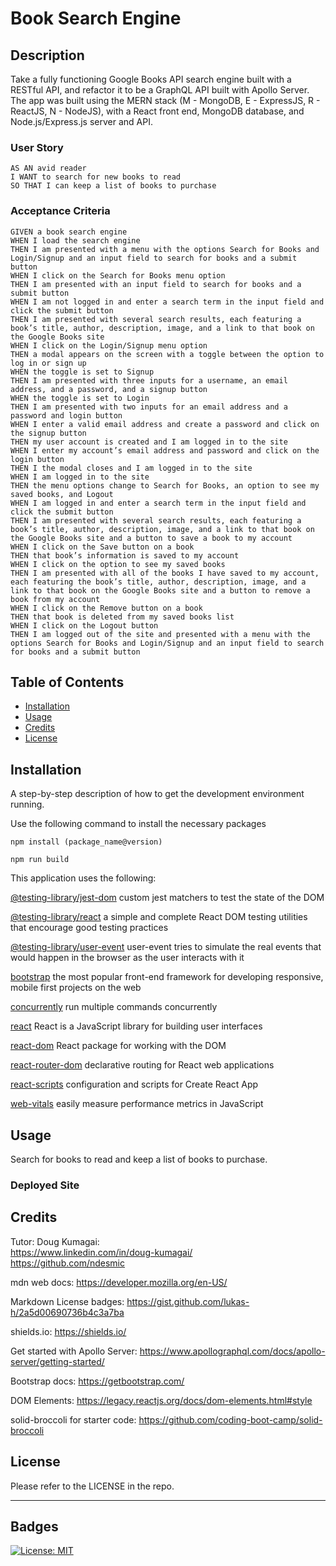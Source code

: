 # Book Search Engine

## Description

Take a fully functioning Google Books API search engine built with a RESTful API, and refactor it to be a GraphQL API built with Apollo Server. The app was built using the MERN stack (M - MongoDB, E - ExpressJS, R - ReactJS, N - NodeJS), with a React front end, MongoDB database, and Node.js/Express.js server and API.


### User Story

```
AS AN avid reader
I WANT to search for new books to read
SO THAT I can keep a list of books to purchase
```

### Acceptance Criteria

```
GIVEN a book search engine
WHEN I load the search engine
THEN I am presented with a menu with the options Search for Books and Login/Signup and an input field to search for books and a submit button
WHEN I click on the Search for Books menu option
THEN I am presented with an input field to search for books and a submit button
WHEN I am not logged in and enter a search term in the input field and click the submit button
THEN I am presented with several search results, each featuring a book’s title, author, description, image, and a link to that book on the Google Books site
WHEN I click on the Login/Signup menu option
THEN a modal appears on the screen with a toggle between the option to log in or sign up
WHEN the toggle is set to Signup
THEN I am presented with three inputs for a username, an email address, and a password, and a signup button
WHEN the toggle is set to Login
THEN I am presented with two inputs for an email address and a password and login button
WHEN I enter a valid email address and create a password and click on the signup button
THEN my user account is created and I am logged in to the site
WHEN I enter my account’s email address and password and click on the login button
THEN I the modal closes and I am logged in to the site
WHEN I am logged in to the site
THEN the menu options change to Search for Books, an option to see my saved books, and Logout
WHEN I am logged in and enter a search term in the input field and click the submit button
THEN I am presented with several search results, each featuring a book’s title, author, description, image, and a link to that book on the Google Books site and a button to save a book to my account
WHEN I click on the Save button on a book
THEN that book’s information is saved to my account
WHEN I click on the option to see my saved books
THEN I am presented with all of the books I have saved to my account, each featuring the book’s title, author, description, image, and a link to that book on the Google Books site and a button to remove a book from my account
WHEN I click on the Remove button on a book
THEN that book is deleted from my saved books list
WHEN I click on the Logout button
THEN I am logged out of the site and presented with a menu with the options Search for Books and Login/Signup and an input field to search for books and a submit button 
```

## Table of Contents

- [Installation](#installation)
- [Usage](#usage)
- [Credits](#credits)
- [License](#license)

## Installation

A step-by-step description of how to get the development environment running.

Use the following command to install the necessary packages

```
npm install (package_name@version)

npm run build
```

This application uses the following:

[@testing-library/jest-dom](https://www.npmjs.com/package/@testing-library/jest-dom) custom jest matchers to test the state of the DOM

[@testing-library/react](https://www.npmjs.com/package/@testing-library/react) a simple and complete React DOM testing utilities that encourage good testing practices

[@testing-library/user-event](https://www.npmjs.com/package/@testing-library/user-event) user-event tries to simulate the real events that would happen in the browser as the user interacts with it

[bootstrap](https://www.npmjs.com/package/bootstrap) the most popular front-end framework for developing responsive, mobile first projects on the web

[concurrently](https://www.npmjs.com/package/concurrently) run multiple commands concurrently

[react](https://www.npmjs.com/package/react) React is a JavaScript library for building user interfaces

[react-dom](https://www.npmjs.com/package/react-dom) React package for working with the DOM

[react-router-dom](https://www.npmjs.com/package/react-router-dom) declarative routing for React web applications

[react-scripts](https://www.npmjs.com/package/react-scripts) configuration and scripts for Create React App

[web-vitals](https://www.npmjs.com/package/web-vitals) easily measure performance metrics in JavaScript


## Usage

Search for books to read and keep a list of books to purchase.


### Deployed Site



## Credits

Tutor: Doug Kumagai:
<br />
https://www.linkedin.com/in/doug-kumagai/
<br />
https://github.com/ndesmic
<br />

mdn web docs: https://developer.mozilla.org/en-US/

Markdown License badges: https://gist.github.com/lukas-h/2a5d00690736b4c3a7ba

shields.io: https://shields.io/

Get started with Apollo Server: https://www.apollographql.com/docs/apollo-server/getting-started/

Bootstrap docs: https://getbootstrap.com/

DOM Elements: https://legacy.reactjs.org/docs/dom-elements.html#style

solid-broccoli for starter code: https://github.com/coding-boot-camp/solid-broccoli


## License

Please refer to the LICENSE in the repo.

---

## Badges

[![License: MIT](https://img.shields.io/badge/License-MIT-yellow.svg)](https://opensource.org/licenses/MIT)



